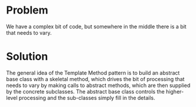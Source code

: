 # Problem

We have a complex bit of code, but somewhere in the middle there is a bit that needs to vary.

# Solution

The general idea of the Template Method pattern is to build an abstract base class with a skeletal method, which drives the bit of processing that needs to vary by making calls to abstract methods, which are then supplied by the concrete subclasses. The abstract base class controls the higher-level processing and the sub-classes simply fill in the details.


